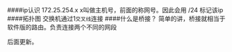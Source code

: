 ####ip认识
172.25.254.x        x叫做主机号，前面的称网号。因此会用 /24 标记该ip
####拓扑图
交换机通过1`交叉线`连接
####什么是桥接？
简单的讲，桥接就相当于软件版的路由。负责连接两个不同的网段

后面更新。
